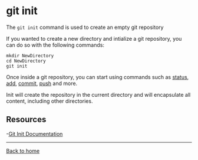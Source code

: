 # git init

The `git init` command is used to create an empty git repository

If you wanted to create a new directory and intialize a git repository, you can do so with the following commands:
```
mkdir NewDirectory
cd NewDirectory
git init
```

Once inside a git repository, you can start using commands such as
[status](.Status.md),
[add](./Add.md),
[commit](.Commit.md),
[push](./Push.md)
and more. 

Init will create the repository in the current directory and will encapsulate all content, including other directories. 

## Resources

-[Git Init Documentation](https://git-scm.com/docs/git-init)

---

[Back to home](../README.md)